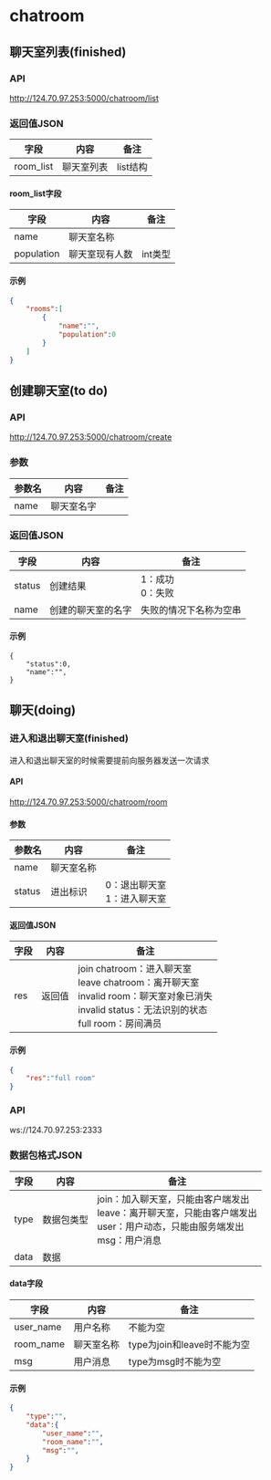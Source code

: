 # chatroom

## 聊天室列表(finished)

### API

http://124.70.97.253:5000/chatroom/list

### 返回值JSON

| 字段      | 内容       | 备注     |
| --------- | ---------- | -------- |
| room_list | 聊天室列表 | list结构 |

#### room_list字段

| 字段       | 内容           | 备注    |
| ---------- | -------------- | ------- |
| name       | 聊天室名称     |         |
| population | 聊天室现有人数 | int类型 |

#### 示例

```json
{
    "rooms":[
        {
            "name":"",
            "population":0
        }
    ]
}
```



## 创建聊天室(to do)

### API

http://124.70.97.253:5000/chatroom/create

### 参数

| 参数名 | 内容       | 备注 |
| ------ | ---------- | ---- |
| name   | 聊天室名字 |      |

### 返回值JSON

| 字段   | 内容               | 备注                   |
| ------ | ------------------ | ---------------------- |
| status | 创建结果           | 1：成功<br />0：失败   |
| name   | 创建的聊天室的名字 | 失败的情况下名称为空串 |

#### 示例

```josn
{
	"status":0,
	"name":"",
}
```

## 聊天(doing)

### 进入和退出聊天室(finished)

进入和退出聊天室的时候需要提前向服务器发送一次请求

#### API

http://124.70.97.253:5000/chatroom/room

#### 参数

| 参数名 | 内容       | 备注                             |
| ------ | ---------- | -------------------------------- |
| name   | 聊天室名称 |                                  |
| status | 进出标识   | 0：退出聊天室<br />1：进入聊天室 |

#### 返回值JSON

| 字段 | 内容   | 备注                                                         |
| ---- | ------ | ------------------------------------------------------------ |
| res  | 返回值 | join chatroom：进入聊天室<br />leave chatroom：离开聊天室<br />invalid room：聊天室对象已消失<br />invalid status：无法识别的状态<br />full room：房间满员 |

#### 示例

```json
{
    "res":"full room"
}
```

### API

ws://124.70.97.253:2333

### 数据包格式JSON

| 字段 | 内容       | 备注                                                         |
| ---- | ---------- | ------------------------------------------------------------ |
| type | 数据包类型 | join：加入聊天室，只能由客户端发出<br />leave：离开聊天室，只能由客户端发出<br />user：用户动态，只能由服务端发出<br />msg：用户消息 |
| data | 数据       |                                                              |

#### data字段

| 字段      | 内容       | 备注                        |
| --------- | ---------- | --------------------------- |
| user_name | 用户名称   | 不能为空                    |
| room_name | 聊天室名称 | type为join和leave时不能为空 |
| msg       | 用户消息   | type为msg时不能为空         |

#### 示例

```json
{
    "type":"",
    "data":{
        "user_name":"",
        "room_name":"",
        "msg":"",
    }
}
```

